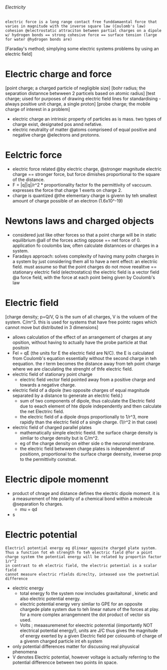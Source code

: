 ###### Electricity
    electric force is a long range contact free funddamaental force that varies in magnitude with the inverse square law (Coulomb's law)
    cohesion @electrostatic attraciton between partial charges on a dipole w/ hydrogen bonds == strong cohesive force == surface tension (large for water @hydrogen bonds are)
[Faraday's method; simplying some electric systems problems by using an electric field]

# Electric charge and force
[point charge; a charged particle of negligible size]
[bohr radius; the separation distannce betwween 2 particels based on atomic radius]
[test charge; uised for purposes of drawing electric field lines for standardising - always positive unit charge, a single proton]
[probe charge; the mobile charge of interest in a problem]
- electric charge an intrinsic property of particles as is mass. two types of charge exist, designated pos annd nefative. 
- electric neutrality of matter @atoms compriseed of equal positive and negative charge @electrons and protonns. 

# Eelctric force
- electric force related @by electric charge, @stronger magnitude electric charge == stronger force, but force dimishes proportional to the square of the distance.
- F = |q||q|/r^2 * proportionality factor fo the permittivity of vaccuum. expresses the force that charge 1 exerts on charge 2.
- charge is quantized @the elementary charge is givenn by teh smallest amount of charge possible of an electron (1.6x10^-19)

# Newtons laws and charged objects
- considered just like other forces so that a point charge will be in static equilibrium @all of the forces acting oppose == net force of 0. application fo coulombs law, often calculate distannces or charges in a system. 
- Faradays approach: solves complexity of having many poitn charges in a system by just considering them all to have a nent effect: an electriic field. must assume so that the point charges do not move reealitve  == stationary electric field (electrostatics) the electric field is a vector field @a force field, with the force at each point being given by Coulomb's law

# Electric field
[charge density; p=Q/V, Q is the sum of all charges, V is the voluem of the system. C/m^3. this is used for systems that have free pointc rages which cannot move but distributed in 3 dimensions]
- allows calculation of the effect of an arrangement of charges at any opsition, without having to actually have the probe particle at that positoin
- Fel = qE (the units for E the electric field are N/C). the E is calculated from Coulomb's equation essentially without the second charge in teh eequation. the r term becomes the distance away from teh point charge where we are claculating the strenght of thfe electric field.
- electric field of stationary point charge
    + electric field vector field pointed away from a positive charge and towards a negative charge.
- electric field of a dipole (two opposite charges of equal magnitude separated by a distance to generate an electric field.)
    + sum of two components of dipole, thus calculate the Electric field due to eeach element of hte dipole independently and then calculate the net Electrirc field.
    + the electric field of a dipole drops proportionally to 1/r^3, more rapidly than the electric field of a single charge. (1/r^2 in that case)
- electric field of charged parallel plates
    + mathematically simple electric fieeld. the surface charge density is simliar to charge density but is C/m^2.
    + eg of the charge density on either side o the neuronal membrane.
    + the electric field betwween charge plates is independennt of positionn, proportional to the surface charge deensity, inveerse prop to the permittivity constnat.

# Electric dipole momennt
- product of chrage and distance defines the electric dipole moment. it is a measurement of hte polarity of a chemical bond within a molecule @separation fo charges.
    + mu = qd
- s



# Electric potential
    Electricl potential energy eg @linear opposite charged plate system. Thus a function fot eh strength fo teh electric field @for a point charge system the potential energy will be related by proportin factor 1/r^2
    in contrast to eh electric field, the electric potential is a scalar field 
    cannot measure electric rfields direclty, inteased use the poetnetial difference
- electric energy
    + total energy fo the system now inncludes gravitaitonal , kinetic and also electric potential energy.
    + electric potential energy very simliar to GPE for an opposite chargede plate system due to teh linear nature of the forces at play. for a more complex arrangemnent the dot product of vector sis used.
    + Volts ;  meaasuremenet for eleectric potenntial (iimportantly NOT electrical potential energy!), units are J/C thus gives the magnitude of energy exerted by a given Electric field per colouumb of charge of a givenm charged particle int eh system
- only potential differences matter for discussing real phyusical phenomena
- V denotes Electric potential, however voltage is actually referring to the potential differencce between two points iin space.